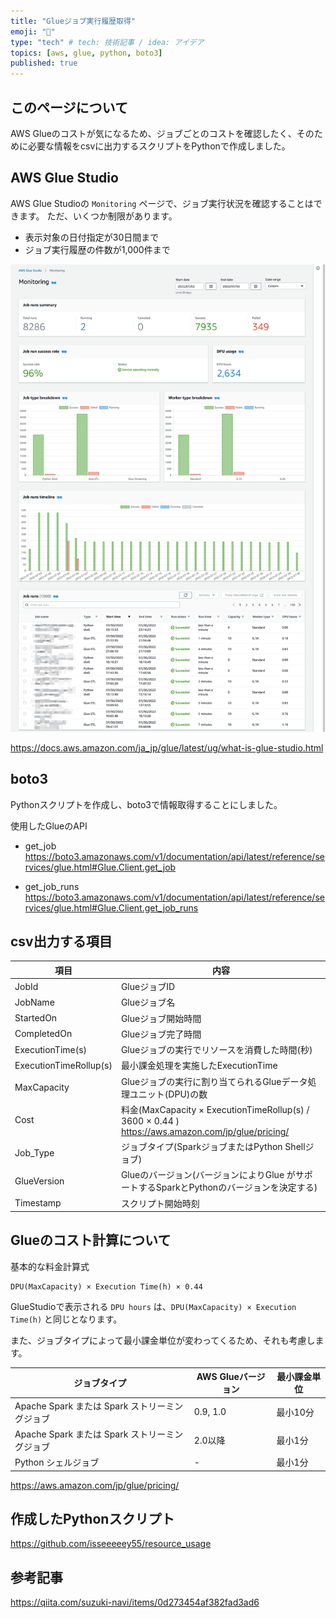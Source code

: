 ```yaml
---
title: "Glueジョブ実行履歴取得"
emoji: "🙌"
type: "tech" # tech: 技術記事 / idea: アイデア
topics: [aws, glue, python, boto3]
published: true
---
```


## このページについて
AWS Glueのコストが気になるため、ジョブごとのコストを確認したく、そのために必要な情報をcsvに出力するスクリプトをPythonで作成しました。

## AWS Glue Studio
AWS Glue Studioの `Monitoring` ページで、ジョブ実行状況を確認することはできます。
ただ、いくつか制限があります。

- 表示対象の日付指定が30日間まで
- ジョブ実行履歴の件数が1,000件まで

![](/images/e46c0e4cbd89bd/glue_studio.png)

https://docs.aws.amazon.com/ja_jp/glue/latest/ug/what-is-glue-studio.html

## boto3
Pythonスクリプトを作成し、boto3で情報取得することにしました。

使用したGlueのAPI

- get_job
https://boto3.amazonaws.com/v1/documentation/api/latest/reference/services/glue.html#Glue.Client.get_job

- get_job_runs
https://boto3.amazonaws.com/v1/documentation/api/latest/reference/services/glue.html#Glue.Client.get_job_runs

## csv出力する項目

| 項目 | 内容 |
| ---------------------- | -------------------------------------------------------------------------------------------- |
| JobId | GlueジョブID |
| JobName | Glueジョブ名 |
| StartedOn | Glueジョブ開始時間 |
| CompletedOn | Glueジョブ完了時間 |
| ExecutionTime(s) | Glueジョブの実行でリソースを消費した時間(秒) |
| ExecutionTimeRollup(s) | 最小課金処理を実施したExecutionTime |
| MaxCapacity | Glueジョブの実行に割り当てられるGlueデータ処理ユニット(DPU)の数 |
| Cost | 料金(MaxCapacity × ExecutionTimeRollup(s) / 3600 × 0.44 ) <br>https://aws.amazon.com/jp/glue/pricing/ |
| Job_Type | ジョブタイプ(SparkジョブまたはPython Shellジョブ) |
| GlueVersion | Glueのバージョン(バージョンによりGlue がサポートするSparkとPythonのバージョンを決定する) |
| Timestamp | スクリプト開始時刻 |

## Glueのコスト計算について

基本的な料金計算式

```
DPU(MaxCapacity) × Execution Time(h) × 0.44
```

GlueStudioで表示される `DPU hours` は、`DPU(MaxCapacity) × Execution Time(h)` と同じとなります。

また、ジョブタイプによって最小課金単位が変わってくるため、それも考慮します。

| ジョブタイプ | AWS Glueバージョン | 最小課金単位 |
| --- | --- | --- |
| Apache Spark または Spark ストリーミングジョブ | 0.9, 1.0 | 最小10分 |
| Apache Spark または Spark ストリーミングジョブ | 2.0以降 | 最小1分 |
| Python シェルジョブ | - | 最小1分 |

https://aws.amazon.com/jp/glue/pricing/

## 作成したPythonスクリプト

https://github.com/isseeeeey55/resource_usage

## 参考記事

https://qiita.com/suzuki-navi/items/0d273454af382fad3ad6
